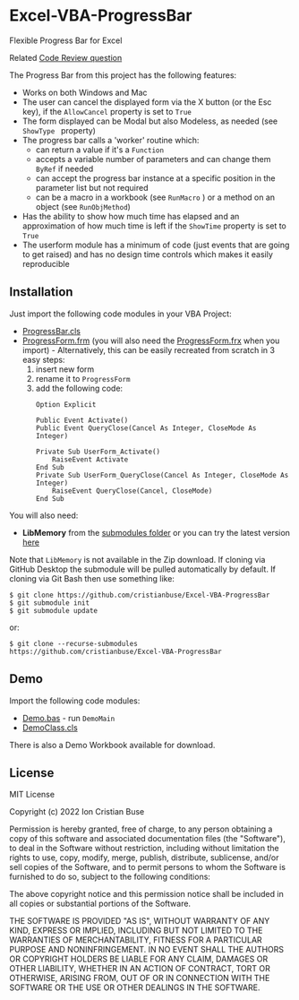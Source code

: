 # Excel-VBA-ProgressBar
Flexible Progress Bar for Excel

Related [Code Review question](https://codereview.stackexchange.com/questions/273741/progress-bar-for-excel)

The Progress Bar from this project has the following features:
 - Works on both Windows and Mac
 - The user can cancel the displayed form via the X button (or the Esc key), if the ```AllowCancel``` property is set to ```True```
 - The form displayed can be Modal but also Modeless, as needed (see ```ShowType ``` property)
 - The progress bar calls a 'worker' routine which:
   - can return a value if it's a ```Function```
   - accepts a variable number of parameters and can change them ```ByRef``` if needed
   - can accept the progress bar instance at a specific position in the parameter list but not required
   - can be a macro in a workbook (see ```RunMacro``` ) or a method on an object (see ```RunObjMethod```)
 - Has the ability to show how much time has elapsed and an approximation of how much time is left if the ```ShowTime``` property is set to ```True```
 - The userform module has a minimum of code (just events that are going to get raised) and has no design time controls which makes it easily reproducible

## Installation
Just import the following code modules in your VBA Project:
* [ProgressBar.cls](https://github.com/cristianbuse/Excel-VBA-ProgressBar/blob/master/src/ProgressBar.cls)
* [ProgressForm.frm](https://github.com/cristianbuse/Excel-VBA-ProgressBar/blob/master/src/ProgressForm.frm) (you will also need the [ProgressForm.frx](https://github.com/cristianbuse/Excel-VBA-ProgressBar/blob/master/src/ProgressForm.frx) when you import) - Alternatively, this can be easily recreated from scratch in 3 easy steps:
  1. insert new form
  2. rename it to ```ProgressForm```
  3. add the following code:
      ```VBA
      Option Explicit

      Public Event Activate()
      Public Event QueryClose(Cancel As Integer, CloseMode As Integer)

      Private Sub UserForm_Activate()
          RaiseEvent Activate
      End Sub
      Private Sub UserForm_QueryClose(Cancel As Integer, CloseMode As Integer)
          RaiseEvent QueryClose(Cancel, CloseMode)
      End Sub
      ```
      
 You will also need:
* **LibMemory** from the [submodules folder](https://github.com/cristianbuse/Excel-VBA-ProgressBar/tree/master/submodules) or you can try the latest version [here](https://github.com/cristianbuse/VBA-MemoryTools/blob/master/src/LibMemory.bas)

Note that ```LibMemory``` is not available in the Zip download. If cloning via GitHub Desktop the submodule will be pulled automatically by default. If cloning via Git Bash then use something like:
```
$ git clone https://github.com/cristianbuse/Excel-VBA-ProgressBar
$ git submodule init
$ git submodule update
```
or:
```
$ git clone --recurse-submodules https://github.com/cristianbuse/Excel-VBA-ProgressBar
```

## Demo

Import the following code modules:
* [Demo.bas](https://github.com/cristianbuse/Excel-VBA-ProgressBar/blob/master/src/Demo/Demo.bas) - run ```DemoMain```
* [DemoClass.cls](https://github.com/cristianbuse/Excel-VBA-ProgressBar/blob/master/src/Demo/DemoClass.cls)

There is also a Demo Workbook available for download.

## License
MIT License

Copyright (c) 2022 Ion Cristian Buse

Permission is hereby granted, free of charge, to any person obtaining a copy of this software and associated documentation files (the "Software"), to deal in the Software without restriction, including without limitation the rights to use, copy, modify, merge, publish, distribute, sublicense, and/or sell copies of the Software, and to permit persons to whom the Software is furnished to do so, subject to the following conditions:

The above copyright notice and this permission notice shall be included in all copies or substantial portions of the Software.

THE SOFTWARE IS PROVIDED "AS IS", WITHOUT WARRANTY OF ANY KIND, EXPRESS OR IMPLIED, INCLUDING BUT NOT LIMITED TO THE WARRANTIES OF MERCHANTABILITY, FITNESS FOR A PARTICULAR PURPOSE AND NONINFRINGEMENT. IN NO EVENT SHALL THE AUTHORS OR COPYRIGHT HOLDERS BE LIABLE FOR ANY CLAIM, DAMAGES OR OTHER LIABILITY, WHETHER IN AN ACTION OF CONTRACT, TORT OR OTHERWISE, ARISING FROM, OUT OF OR IN CONNECTION WITH THE SOFTWARE OR THE USE OR OTHER DEALINGS IN THE SOFTWARE.